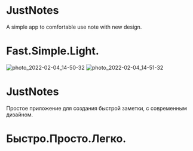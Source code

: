 
# JustNotes

A simple app to comfortable use note with new design.

# Fast.Simple.Light.

![photo_2022-02-04_14-50-32](https://user-images.githubusercontent.com/53698992/152516677-ef641cc3-5e12-44a0-bc58-44aa572d3606.jpg)
![photo_2022-02-04_14-51-32](https://user-images.githubusercontent.com/53698992/152516680-22f395ae-57a9-4ea0-93cd-0f52b34ad4c0.jpg)

# JustNotes

Простое приложение для создания быстрой заметки, с современным дизайном.

# Быстро.Просто.Легко.
